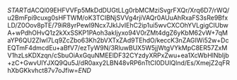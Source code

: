 $START$dACQl09EHFVVFp5MkDdDUGtLLg0rbMCMziSvgrFXQr/Xrq6D7/rWQ/u2BmFpi9cuxg0sHFTWM/oK3TCIBNjSVVg4rjiVAQr0AUuAhRxaFS3sRe9BfxLD/Z0Oov8pTE/79iR8yrPewI9Ncx7JklJvIEhC2ip1ui5wvCXCOhYVLgigCIUbwA+wPdhOHvQ1z2kXxSSKP1PAoh3akIjyxo94V0rZMt4dgZ6yKbM62vW+7qMaYP6QU2ZIwl7Lq9ZcZbo63Kh2bVXTxZAd9TEhdO/keccK3nZAGIWi52w+DcEQTmF4dmcdEu+aBfV7/ezTyW9N/3RluwBUX5W5jjWtgVYkMpC8ER57ZxMV1hzLsKDXzqn/cSbuOiAxGquNMEElDF32CYzdyXRPxZwu+ea1XcWbHlNbIjb+zC+GwvUlYJXQ9Qu5J/dR0axy2LBN48vRP6nTtCI0DUlQlnd/Es/XmejZ2qFRhXbGKkvhct87v7oJfiw=$END$